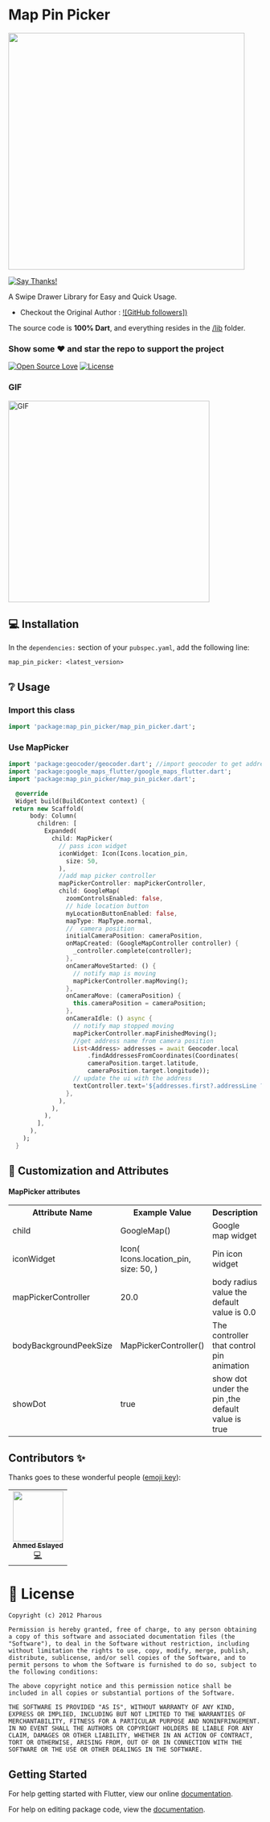 

#  Map Pin Picker

<p align="left"><a href="https://pharous.com" target="_blank"><img src="https://www.pharous.com/assets/site/img/logo.svg" width="470"></a></p>

[![Say Thanks!](https://img.shields.io/badge/Say%20Thanks-!-1EAEDB.svg)](https://www.pharous.com/) 

A Swipe Drawer Library for Easy and Quick Usage.
* Checkout the Original Author : [![GitHub followers])](https://github.com/ahmedelsayed96)


The source code is **100% Dart**, and everything resides in the [/lib](https://github.com/pharous-flutter/map_pin_picker/tree/master/lib) folder.


### Show some :heart: and star the repo to support the project



[![Open Source Love](https://badges.frapsoft.com/os/v1/open-source.svg?v=102)](https://opensource.org/licenses/MIT)
[![License](https://img.shields.io/badge/license-MIT-blue.svg)](https://github.com/pharous-flutter/drawer_swip/tree/master/LICENSE)


### GIF
<img src="https://github.com/pharous-flutter/map_pin_picker/raw/master/screens/map_picker.gif" height="400" alt="GIF"/>

## 💻 Installation
In the `dependencies:` section of your `pubspec.yaml`, add the following line:



```
map_pin_picker: <latest_version>
```

## ❔ Usage

### Import this class
```dart
import 'package:map_pin_picker/map_pin_picker.dart';
```

### Use MapPicker

```dart
import 'package:geocoder/geocoder.dart'; //import geocoder to get address line from coordinates
import 'package:google_maps_flutter/google_maps_flutter.dart';
import 'package:map_pin_picker/map_pin_picker.dart';

  @override
  Widget build(BuildContext context) {
 return new Scaffold(
      body: Column(
        children: [
          Expanded(
            child: MapPicker(
              // pass icon widget
              iconWidget: Icon(Icons.location_pin,
                size: 50,
              ),
              //add map picker controller
              mapPickerController: mapPickerController,
              child: GoogleMap(
                zoomControlsEnabled: false,
                // hide location button
                myLocationButtonEnabled: false,
                mapType: MapType.normal,
                //  camera position
                initialCameraPosition: cameraPosition,
                onMapCreated: (GoogleMapController controller) {
                  _controller.complete(controller);
                },
                onCameraMoveStarted: () {
                  // notify map is moving
                  mapPickerController.mapMoving();
                },
                onCameraMove: (cameraPosition) {
                  this.cameraPosition = cameraPosition;
                },
                onCameraIdle: () async {
                  // notify map stopped moving
                  mapPickerController.mapFinishedMoving();
                  //get address name from camera position
                  List<Address> addresses = await Geocoder.local
                      .findAddressesFromCoordinates(Coordinates(
                      cameraPosition.target.latitude,
                      cameraPosition.target.longitude));
                  // update the ui with the address
                  textController.text='${addresses.first?.addressLine ?? ''}';
                },
              ),
            ),
          ),
        ],
      ),
    );
  }
```

## 🎨 Customization and Attributes

#### MapPicker attributes
<table>
    <th>Attribute Name</th>
    <th>Example Value</th>
    <th>Description</th>
    <tr>
        <td>child</td>
        <td>GoogleMap()</td>
        <td>Google map widget</td>
    </tr>
    <tr>
        <td>iconWidget</td>
        <td>Icon(
                Icons.location_pin,
                size: 50,
              )</td>
        <td>Pin icon widget </td>
    </tr>
    <tr>
        <td>mapPickerController</td>
        <td>20.0</td>
        <td>body radius value the default value is 0.0 </td>
    </tr>
    <tr>
        <td>bodyBackgroundPeekSize</td>
        <td>MapPickerController()</td>
        <td>The controller that control pin animation</td>
    </tr>
    <tr>
        <td>showDot</td>
        <td>true</td>
        <td>show dot under the pin ,the default value is true</td>
    </tr>

</table>

## Contributors ✨

Thanks goes to these wonderful people ([emoji key](https://allcontributors.org/docs/en/emoji-key)):

<table>
  <tr>
   <td align="center"><a href="https://github.com/ahmedelsayed96"><img src="https://avatars1.githubusercontent.com/u/18017854?s=100" width="100px;" alt=""/><br /><sub><b>Ahmed Eslayed</b></sub></a><br /><a href="https://github.com/ahmedelsayed96" title="Coding">💻</a></td>
</table>

# 📃 License

    Copyright (c) 2012 Pharous

    Permission is hereby granted, free of charge, to any person obtaining a copy of this software and associated documentation files (the "Software"), to deal in the Software without restriction, including without limitation the rights to use, copy, modify, merge, publish, distribute, sublicense, and/or sell copies of the Software, and to permit persons to whom the Software is furnished to do so, subject to the following conditions:

    The above copyright notice and this permission notice shall be included in all copies or substantial portions of the Software.

    THE SOFTWARE IS PROVIDED "AS IS", WITHOUT WARRANTY OF ANY KIND, EXPRESS OR IMPLIED, INCLUDING BUT NOT LIMITED TO THE WARRANTIES OF MERCHANTABILITY, FITNESS FOR A PARTICULAR PURPOSE AND NONINFRINGEMENT. IN NO EVENT SHALL THE AUTHORS OR COPYRIGHT HOLDERS BE LIABLE FOR ANY CLAIM, DAMAGES OR OTHER LIABILITY, WHETHER IN AN ACTION OF CONTRACT, TORT OR OTHERWISE, ARISING FROM, OUT OF OR IN CONNECTION WITH THE SOFTWARE OR THE USE OR OTHER DEALINGS IN THE SOFTWARE.

## Getting Started

For help getting started with Flutter, view our online [documentation](https://flutter.io/).

For help on editing package code, view the [documentation](https://flutter.io/developing-packages/).
